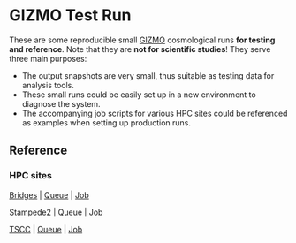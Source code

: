 # GIZMO Test Run

These are some reproducible small [GIZMO](http://www.tapir.caltech.edu/~phopkins/Site/GIZMO.html) cosmological runs **for testing and reference**. Note that they are **not for scientific studies**! They serve three main purposes:

- The output snapshots are very small, thus suitable as testing data for analysis tools.
- These small runs could be easily set up in a new environment to diagnose the system.
- The accompanying job scripts for various HPC sites could be referenced as examples when setting up production runs.

## Reference

### HPC sites

[Bridges](https://www.psc.edu/bridges) |
[Queue](https://www.psc.edu/bridges/user-guide/running-jobs#rm-summary) |
[Job](https://www.psc.edu/bridges/user-guide/sample-batch-scripts)

[Stampede2](https://www.tacc.utexas.edu/systems/stampede2) |
[Queue](https://portal.tacc.utexas.edu/user-guides/stampede2#slurm-partitions-queues) |
[Job](https://portal.tacc.utexas.edu/user-guides/stampede2#job-scripts)

[TSCC](https://www.sdsc.edu/services/hpc/hpc_systems.html#tscc) |
[Queue](https://www.sdsc.edu/support/user_guides/tscc.html#torque) |
[Job](https://www.sdsc.edu/support/user_guides/tscc.html#submit-job)
